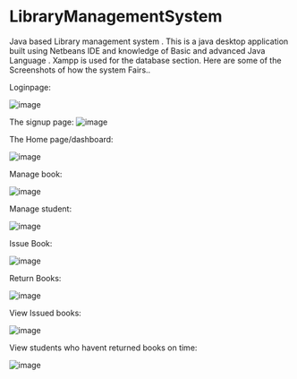 # LibraryManagementSystem
Java based Library management system .
This is a java desktop application built using Netbeans IDE and knowledge of Basic and advanced Java Language .
Xampp  is used for the database section.
Here are some of the Screenshots of how the system Fairs..

Loginpage:

![image](https://github.com/PrajwolChand/LibraryManagementSystem/assets/136473944/6dfb7a30-b802-43f6-8e74-e6e8ddcf3933)

The signup page:
![image](https://github.com/PrajwolChand/LibraryManagementSystem/assets/136473944/c94680c9-a12e-455e-86ff-d86d5d78cab9)


The Home page/dashboard:

![image](https://github.com/PrajwolChand/LibraryManagementSystem/assets/136473944/fd6bff7b-8aac-46d1-b9c5-1bb980f73e27)

Manage book:

![image](https://github.com/PrajwolChand/LibraryManagementSystem/assets/136473944/111c4d9d-6eb3-47a1-93ba-2fcb78240d6f)

Manage student:

![image](https://github.com/PrajwolChand/LibraryManagementSystem/assets/136473944/9f00be6d-a80a-4872-9275-425bdfc0ff31)

Issue Book:

![image](https://github.com/PrajwolChand/LibraryManagementSystem/assets/136473944/7f85f4ec-1283-4b69-80c2-702bc00b1a99)

Return Books:

![image](https://github.com/PrajwolChand/LibraryManagementSystem/assets/136473944/1d4a64d5-afe3-4d5b-a6be-52bca7593bd5)

View Issued books:

![image](https://github.com/PrajwolChand/LibraryManagementSystem/assets/136473944/940434bd-d82c-4c99-b9f8-b1218129e5c1)

View students who havent returned books on time:

![image](https://github.com/PrajwolChand/LibraryManagementSystem/assets/136473944/1136543b-df5e-45b0-a934-5de72160e063)

